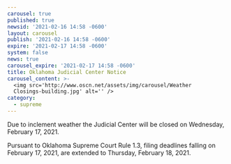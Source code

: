 ```yaml
---
carousel: true
published: true
newsid: '2021-02-16 14:58 -0600'
layout: carousel
publish: '2021-02-16 14:58 -0600'
expire: '2021-02-17 14:58 -0600'
system: false
news: true
carousel_expire: '2021-02-17 14:58 -0600'
title: Oklahoma Judicial Center Notice
carousel_content: >-
  <img src='http://www.oscn.net/assets/img/carousel/Weather
  Closings-building.jpg' alt='' />
category:
  - supreme
---
```

Due to inclement weather the Judicial Center will be closed on Wednesday, February 17, 2021.

Pursuant to Oklahoma Supreme Court Rule 1.3, filing deadlines falling on February 17, 2021, are extended to Thursday, February 18, 2021.

